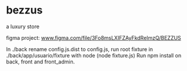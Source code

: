 # bezzus
a luxury store

figma project: www.figma.com/file/3Fo8msLXIFZAyFkdReImzQ/BEZZUS

In ./back rename config.js.dist to config.js, run root fixture in ./back/app/usuario/fixture with node (node fixture.js)
Run npm install on back, front and front_admin.
